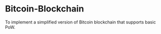 # Bitcoin-Blockchain
To implement a simplified version of Bitcoin blockchain that supports basic PoW.
